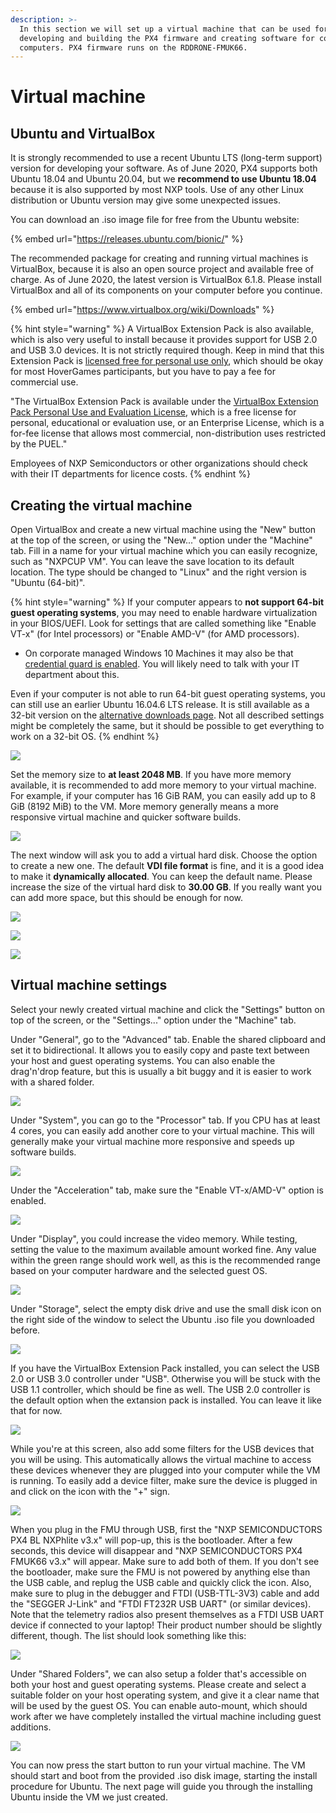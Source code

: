 ```yaml
---
description: >-
  In this section we will set up a virtual machine that can be used for
  developing and building the PX4 firmware and creating software for companion
  computers. PX4 firmware runs on the RDDRONE-FMUK66.
---
```


# Virtual machine

## Ubuntu and VirtualBox

It is strongly recommended to use a recent Ubuntu LTS \(long-term support\) version for developing your software. As of June 2020, PX4 supports both Ubuntu 18.04 and Ubuntu 20.04, but we **recommend to use Ubuntu 18.04** because it is also supported by most NXP tools. Use of any other Linux distribution or Ubuntu version may give some unexpected issues. 

You can download an .iso image file for free from the Ubuntu website:

{% embed url="https://releases.ubuntu.com/bionic/" %}

The recommended package for creating and running virtual machines is VirtualBox, because it is also an open source project and available free of charge. As of June 2020, the latest version is VirtualBox 6.1.8. Please install VirtualBox and all of its components on your computer before you continue. 

{% embed url="https://www.virtualbox.org/wiki/Downloads" %}

{% hint style="warning" %}
A VirtualBox Extension Pack is also available, which is also very useful to install because it provides support for USB 2.0 and USB 3.0 devices. It is not strictly required though. Keep in mind that this Extension Pack is [licensed free for personal use only](https://www.virtualbox.org/wiki/Licensing_FAQ), which should be okay for most HoverGames participants, but you have to pay a fee for commercial use.

"The VirtualBox Extension Pack is available under the [VirtualBox Extension Pack Personal Use and Evaluation License](https://www.virtualbox.org/wiki/VirtualBox_PUEL), which is a free license for personal, educational or evaluation use, or an Enterprise License, which is a for-fee license that allows most commercial, non-distribution uses restricted by the PUEL."

Employees of NXP Semiconductors or other organizations should check with their IT departments for licence costs.
{% endhint %}

## Creating the virtual machine

Open VirtualBox and create a new virtual machine using the "New" button at the top of the screen, or using the "New..." option under the "Machine" tab. Fill in a name for your virtual machine which you can easily recognize, such as "NXPCUP VM". You can leave the save location to its default location. The type should be changed to "Linux" and the right version is "Ubuntu \(64-bit\)".

{% hint style="warning" %}
If your computer appears to **not support 64-bit** **guest operating systems**, you may need to enable hardware virtualization in your BIOS/UEFI. Look for settings that are called something like "Enable VT-x" \(for Intel processors\) or "Enable AMD-V" \(for AMD processors\).

* On corporate managed Windows 10 Machines it may also be that [credential guard is enabled](https://kb.vmware.com/s/article/2146361). You will likely need to talk with your IT department about this.

Even if your computer is not able to run 64-bit guest operating systems, you can still use an earlier Ubuntu 16.04.6 LTS release. It is still available as a 32-bit version on the [alternative downloads page](https://www.ubuntu.com/download/alternative-downloads). Not all described settings might be completely the same, but it should be possible to get everything to work on a 32-bit OS.
{% endhint %}

![](../../../.gitbook/assets/01_vm_create.png)

Set the memory size to **at least 2048 MB**. If you have more memory available, it is recommended to add more memory to your virtual machine. For example, if your computer has 16 GiB RAM, you can easily add up to 8 GiB \(8192 MiB\) to the VM. More memory generally means a more responsive virtual machine and quicker software builds.

![](../../../.gitbook/assets/02_vm_memory.png)

The next window will ask you to add a virtual hard disk. Choose the option to create a new one. The default **VDI file format** is fine, and it is a good idea to make it **dynamically allocated**. You can keep the default name. Please increase the size of the virtual hard disk to **30.00 GB**. If you really want you can add more space, but this should be enough for now.

![](../../../.gitbook/assets/03_vm_harddisk.png)

![](../../../.gitbook/assets/04_vm_memory_dynamic.png)

![](../../../.gitbook/assets/05_vm_memory_size.png)

## Virtual machine settings <a id="virtual-machine-settings"></a>

Select your newly created virtual machine and click the "Settings" button on top of the screen, or the "Settings..." option under the "Machine" tab.

Under "General", go to the "Advanced" tab. Enable the shared clipboard and set it to bidirectional. It allows you to easily copy and paste text between your host and guest operating systems. You can also enable the drag'n'drop feature, but this is usually a bit buggy and it is easier to work with a shared folder.

![](../../../.gitbook/assets/06_vm_settings_1.png)

Under "System", you can go to the "Processor" tab. If you CPU has at least 4 cores, you can easily add another core to your virtual machine. This will generally make your virtual machine more responsive and speeds up software builds.

![](../../../.gitbook/assets/07_vm_settings_2.png)

Under the "Acceleration" tab, make sure the "Enable VT-x/AMD-V" option is enabled.

![](../../../.gitbook/assets/08_vm_settings_3.png)

Under "Display", you could increase the video memory. While testing, setting the value to the maximum available amount worked fine. Any value within the green range should work well, as this is the recommended range based on your computer hardware and the selected guest OS.

![](../../../.gitbook/assets/09_vm_settings_4.png)

Under "Storage", select the empty disk drive and use the small disk icon on the right side of the window to select the Ubuntu .iso file you downloaded before.

![](../../../.gitbook/assets/10_vm_settings_5_iso.png)

If you have the VirtualBox Extension Pack installed, you can select the USB 2.0 or USB 3.0 controller under "USB". Otherwise you will be stuck with the USB 1.1 controller, which should be fine as well. The USB 2.0 controller is the default option when the extansion pack is installed. You can leave it like that for now.

![](../../../.gitbook/assets/11_vm_usb.png)

While you're at this screen, also add some filters for the USB devices that you will be using. This automatically allows the virtual machine to access these devices whenever they are plugged into your computer while the VM is running. To easily add a device filter, make sure the device is plugged in and click on the icon with the "+" sign.

![](../../../.gitbook/assets/12_vm_usb_2.png)

When you plug in the FMU through USB, first the "NXP SEMICONDUCTORS PX4 BL NXPhlite v3.x" will pop-up, this is the bootloader. After a few seconds, this device will disappear and "NXP SEMICONDUCTORS PX4 FMUK66 v3.x" will appear. Make sure to add both of them. If you don't see the bootloader, make sure the FMU is not powered by anything else than the USB cable, and replug the USB cable and quickly click the icon. Also, make sure to plug in the debugger and FTDI \(USB-TTL-3V3\) cable and add the "SEGGER J-Link" and "FTDI FT232R USB UART" \(or similar devices\). Note that the telemetry radios also present themselves as a FTDI USB UART device if connected to your laptop! Their product number should be slightly different, though. The list should look something like this:

![](../../../.gitbook/assets/13_vm_usb_3.png)

Under "Shared Folders", we can also setup a folder that's accessible on both your host and guest operating systems. Please create and select a suitable folder on your host operating system, and give it a clear name that will be used by the guest OS. You can enable auto-mount, which should work after we have completely installed the virtual machine including guest additions.

![](../../../.gitbook/assets/14_vm_shared_folder.png)

You can now press the start button to run your virtual machine. The VM should start and boot from the provided .iso disk image, starting the install procedure for Ubuntu. The next page will guide you through the installing Ubuntu inside the VM we just created.

